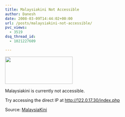 ```yaml
---
title: Malaysiakini Not Accessible
author: Danesh
date: 2008-03-09T14:44:02+00:00
url: /posts/malaysiakini-not-accessible/
pvc_views:
  - 3519
dsq_thread_id:
  - 1021227609

---
```

<img loading="lazy" src="http://122.0.17.30/images/logo_en.gif" height="90" width="222" />

Malaysiakini is currently not accessible.

Try accessing the direct IP at <http://122.0.17.30/index.php>

Source: [MalaysiaKini][1]

 [1]: http://www.malaysiakini.com/